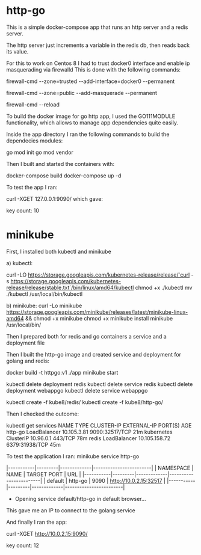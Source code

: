 # http-go

This is a simple docker-compose app that runs an http server and a redis server.

The http server just increments a variable in the redis db, then reads back its value.


For this to work on Centos 8 I had to trust docker0 interface and enable ip masquerading via firewalld
This is done with the following commands:

firewall-cmd --zone=trusted --add-interface=docker0 --permanent

firewall-cmd --zone=public --add-masquerade --permanent

firewall-cmd --reload

To build the docker image for go http app, I used the GO111MODULE functionality,
which allows to manage app dependencies quite easily.

Inside the app directory I ran the following commands to build the dependecies modules:

go mod init
go mod vendor


Then I built and started the containers with:

docker-compose build
docker-compose up -d

To test the app I ran:

curl -XGET 127.0.0.1:9090/
which gave:

key count: 10

# minikube

First, I installed both kubectl and minikube

a) kubectl:

curl -LO https://storage.googleapis.com/kubernetes-release/release/`curl -s https://storage.googleapis.com/kubernetes-release/release/stable.txt`/bin/linux/amd64/kubectl
chmod +x ./kubectl
mv ./kubectl /usr/local/bin/kubectl

b) minikube:
curl -Lo minikube https://storage.googleapis.com/minikube/releases/latest/minikube-linux-amd64 && chmod +x minikube
chmod +x minikube
install minikube /usr/local/bin/

Then I prepared both for redis and go containers a service and a deployment file

Then I built the http-go image and created service and deployment for golang and redis:

docker build -t httpgo:v1 ./app
minikube start

kubectl delete deployment redis
kubectl delete service redis
kubectl delete deployment webappgo
kubectl delete service webappgo

kubectl create -f kube8/redis/
kubectl create -f kube8/http-go/

Then I checked the outcome:

kubectl get services
NAME         TYPE           CLUSTER-IP      EXTERNAL-IP   PORT(S)          AGE
http-go      LoadBalancer   10.105.3.81     <pending>     9090:32517/TCP   21m
kubernetes   ClusterIP      10.96.0.1       <none>        443/TCP          78m
redis        LoadBalancer   10.105.158.72   <pending>     6379:31938/TCP   45m

To test the application I ran: minikube service http-go

|-----------|---------|-------------|------------------------|
| NAMESPACE |  NAME   | TARGET PORT |          URL           |
|-----------|---------|-------------|------------------------|
| default   | http-go |        9090 | http://10.0.2.15:32517 |
|-----------|---------|-------------|------------------------|
* Opening service default/http-go in default browser...

This gave me an IP to connect to the golang service

And finally I ran the app:

curl -XGET http://10.0.2.15:9090/

key count: 12

